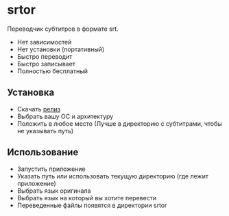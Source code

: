 # srtor

Переводчик субтитров в формате srt.

- Нет зависимостей
- Нет установки (портативный)
- Быстро переводит
- Быстро записывает
- Полностью бесплатный

## Установка
- Скачать [релиз](https://github.com/thumbrise/srtor/releases/tag/1.2.0-langdocs)
- Выбрать вашу ОС и архитектуру
- Положить в любое место (Лучше в директорию с субтитрами, чтобы не указывать путь)

## Использование
- Запустить приложение
- Указать путь или использовать текущую директорию (где лежит приложение)
- Выбрать язык оригинала
- Выбрать язык на который вы хотите перевести
- Переведенные файлы появятся в директории srtor 